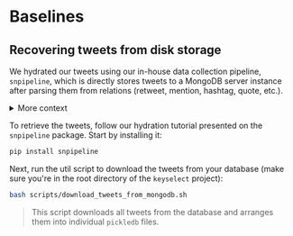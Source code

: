 # Baselines


## Recovering tweets from disk storage
We hydrated our tweets using our in-house data collection pipeline, `snpipeline`, which is directly stores tweets to a MongoDB server instance after parsing them from relations (retweet, mention, hashtag, quote, etc.).

<details>
    <summary>More context</summary>
    For the purpose of these experiments, we not only retrieve the `hashtag_relations` collection from our database, but also the tweet texts, stored in the `tweets` collection. Similarly to Bozarth et al. (see paper for citation), we only retrieve tweets with original text content from its users (we skip all retweets).

    In the `keyselect.baselines.utils.py` file is implemented a script to download in parallel partitions from this tweet database, parse their texts on the fly to conform to our analysis, and store them in lightweight no-sql databases (implemented using the pythonic `pickledb`). Since we're not sure about how thread-safe is `pickledb`, we dedicate databases per day and partition ids between the parallel processes. We then implement another script to merge the retrieved databases into single day-wise databases, and merge the `user_tweet_{i}.json` files into a single json file containing all the relations.
</details>

To retrieve the tweets, follow our hydration tutorial presented on the `snpipeline` package. Start by installing it:
```bash
pip install snpipeline
```

Next, run the util script to download the tweets from your database (make sure you're in the root directory of the `keyselect` project):
```bash
bash scripts/download_tweets_from_mongodb.sh
```
> This script downloads all tweets from the database and arranges them into individual `pickledb` files.

